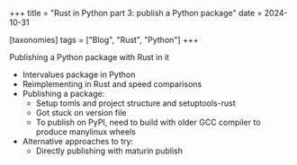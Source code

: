 +++
title = "Rust in Python part 3: publish a Python package"
date = 2024-10-31

[taxonomies]
tags = ["Blog", "Rust", "Python"]
+++

Publishing a Python package with Rust in it
- Intervalues package in Python
- Reimplementing in Rust and speed comparisons
- Publishing a package:
  - Setup tomls and project structure and setuptools-rust
  - Got stuck on version file
  - To publish on PyPI, need to build with older GCC compiler to produce manylinux wheels
- Alternative approaches to try:
  - Directly publishing with maturin publish